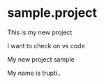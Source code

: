 # sample.project

This is my new project

I want to check on vs code

My new project sample

My name is trupti..